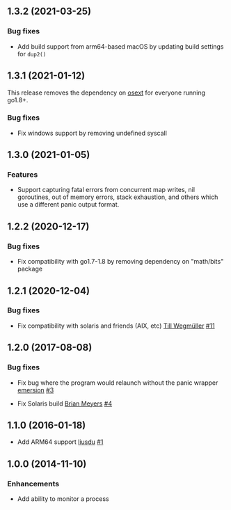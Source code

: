 ## 1.3.2 (2021-03-25)

### Bug fixes

* Add build support from arm64-based macOS by updating build settings for
  `dup2()`

## 1.3.1 (2021-01-12)

This release removes the dependency on [osext](https://github.com/kardianos/osext)
for everyone running go1.8+.

### Bug fixes

* Fix windows support by removing undefined syscall

## 1.3.0 (2021-01-05)

### Features

* Support capturing fatal errors from concurrent map writes, nil goroutines,
  out of memory errors, stack exhaustion, and others which use a different panic
  output format.

## 1.2.2 (2020-12-17)

### Bug fixes

* Fix compatibility with go1.7-1.8 by removing dependency on "math/bits" package

## 1.2.1 (2020-12-04)

### Bug fixes

* Fix compatibility with solaris and friends (AIX, etc)
  [Till Wegmüller](https://github.com/Toasterson)
  [#11](https://github.com/bugsnag/panicwrap/pull/11)

## 1.2.0 (2017-08-08)

### Bug fixes

* Fix bug where the program would relaunch without the panic wrapper
  [emersion](https://github.com/emersion)
  [#3](https://github.com/bugsnag/panicwrap/pull/3)

* Fix Solaris build
  [Brian Meyers](https://github.com/bmeyers22)
  [#4](https://github.com/bugsnag/panicwrap/pull/4)

## 1.1.0 (2016-01-18)

* Add ARM64 support
  [liusdu](https://github.com/liusdu)
  [#1](https://github.com/bugsnag/panicwrap/pull/1)

## 1.0.0 (2014-11-10)

### Enhancements

* Add ability to monitor a process
